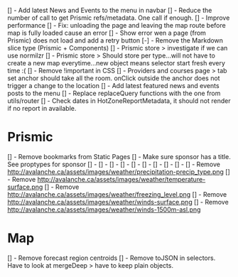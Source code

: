 [] - Add latest News and Events to the menu in navbar
[] - Reduce the number of call to get Prismic refs/metadata. One call if enough.
[] - Improve performance
[] - Fix: unloading the page and leaving the map route before map is fully loaded cause an error
[] - Show error wen a page (from Prismic) does not load and add a retry button
[-] - Remove the Markdown slice type (Prismic + Components)
[] - Prismic store > investigate if we can use normilzr
[] - Prismic store > Should store per type...will not have to create a new map everytime...new object means selector start fresh every time :(
[] - Remove !important in CSS
[] - Providers and courses page > tab set anchor should take all the room. onClick outside the anchor does not trigger a change to the location
[] - Add latest featured news and events posts to the menu
[] - Replace replaceQuery functions with the one from utils/router
[] - Check dates in HotZoneReportMetadata, it should not render if no report in available.

# Prismic

[] - Remove bookmarks from Static Pages
[] - Make sure sponsor has a title. See proptypes for sponsor
[] -
[] -
[] -
[] -
[] -
[] -
[] -
[] -
[] -
[] - Remove http://avalanche.ca/assets/images/weather/precipitation-precip_type.png
[] - Remove http://avalanche.ca/assets/images/weather/temperature-surface.png
[] - Remove http://avalanche.ca/assets/images/weather/freezing_level.png
[] - Remove http://avalanche.ca/assets/images/weather/winds-surface.png
[] - Remove http://avalanche.ca/assets/images/weather/winds-1500m-asl.png

# Map
[] - Remove forecast region centroids
[] - Remove toJSON in selectors. Have to look at mergeDeep > have to keep plain objects.
